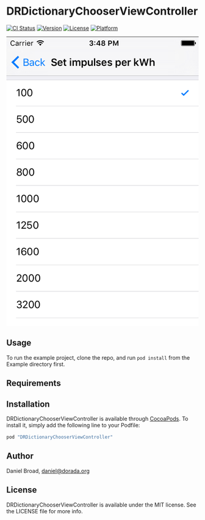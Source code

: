 # DRDictionaryChooserViewController

[![CI Status](http://img.shields.io/travis/dorada/DRDictionaryChooserViewController.svg?style=flat)](https://travis-ci.org/dorada/DRDictionaryChooserViewController)
[![Version](https://img.shields.io/cocoapods/v/DRDictionaryChooserViewController.svg?style=flat)](http://cocoapods.org/pods/DRDictionaryChooserViewController)
[![License](https://img.shields.io/cocoapods/l/DRDictionaryChooserViewController.svg?style=flat)](http://cocoapods.org/pods/DRDictionaryChooserViewController)
[![Platform](https://img.shields.io/cocoapods/p/DRDictionaryChooserViewController.svg?style=flat)](http://cocoapods.org/pods/DRDictionaryChooserViewController)

![Alt text](/Example/screenshot.png?raw=true "Screenshot")
## Usage

To run the example project, clone the repo, and run `pod install` from the Example directory first.

## Requirements

## Installation

DRDictionaryChooserViewController is available through [CocoaPods](http://cocoapods.org). To install
it, simply add the following line to your Podfile:

```ruby
pod "DRDictionaryChooserViewController"
```

## Author

Daniel Broad, daniel@dorada.org

## License

DRDictionaryChooserViewController is available under the MIT license. See the LICENSE file for more info.
